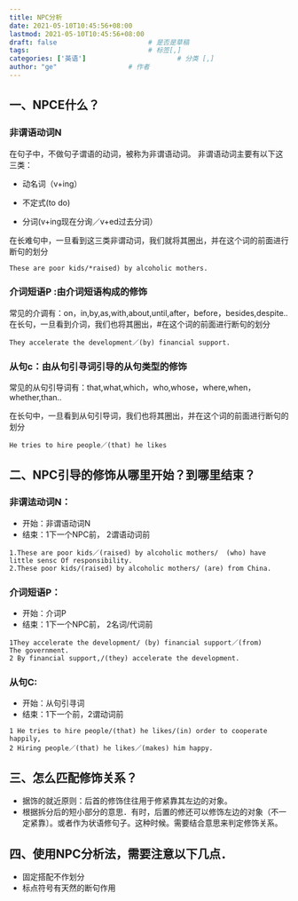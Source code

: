 ```yaml
---
title: NPC分析
date: 2021-05-10T10:45:56+08:00
lastmod: 2021-05-10T10:45:56+08:00
draft: false                       # 是否是草稿
tags:                              # 标签[,]
categories: ['英语']                       # 分类 [,]
author: "ge"                  # 作者
---
```

## 一、NPCE什么？
### 非谓语动词N
在句子中，不做句子谓语的动词，被称为非谓语动词。
非谓语动词主要有以下这三类：  

- 动名词（v+ing）

- 不定式(to do)

- 分词(v+ing现在分询／v+ed过去分词）

  

在长难句中，一旦看到这三类非谓动词，我们就将其圈出，并在这个词的前面进行断句的划分

```
These are poor kids/*raised) by alcoholic mothers.
```
### 介词短语P :由介词短语构成的修饰
常见的介调有：on，in,by,as,with,about,until,after，before，besides,despite..
在长句，一旦看到介词，我们也将其圈出，#在这个词的前面进行断句的划分
```
They accelerate the development／(by) financial support.
```
### 从句c：由从句引寻词引导的从句类型的修饰
常见的从句引导词有：that,what,which，who,whose，where,when，whether,than..    



在长句中，一旦看到从句引导词，我们也将其圈出，并在这个词的前面进行断句的划分

```
He tries to hire people／(that) he likes
```
##  二、NPC引导的修饰从哪里开始？到哪里结束？
### 非谓迲动词N：
- 开始：非谓语动词N  
- 结束：1下一个NPC前， 2谓语动词前
```
1.These are poor kids／(raised) by alcoholic mothers/  (who) have little sensc Of responsibility. 
2.These poor kids/(raised) by alcoholic mothers/ (are) from China.
```
### 介词短语P：
- 开始：介词P
- 结束：1下一个NPC前， 2名词/代词前
```
1They accelerate the development/ (by) financial support／(from) 
The government.
2 By financial support,/(they) accelerate the development.
```

### 从句C:
- 开始：从句引寻词
- 结束：1下一个前，2谓动词前
```
1 He tries to hire people/(that) he likes/(in) order to cooperate 
happily,
2 Hiring people／(that) he likes／(makes) him happy.
```

## 三、怎么匹配修饰关系？
- 据饰的就近原则：后首的修饰住往用于修紧靠其左边的对象。
- 根据拆分后的短小部分的意思．有时，后置的修还可以修饰左边的对象（不一定紧靠〕。或者作为状语修句子。这种时候。需要结合意思来判定修饰关系。

## 四、使用NPC分析法，需要注意以下几点．
- 固定搭配不作划分
- 标点符号有天然的断句作用







